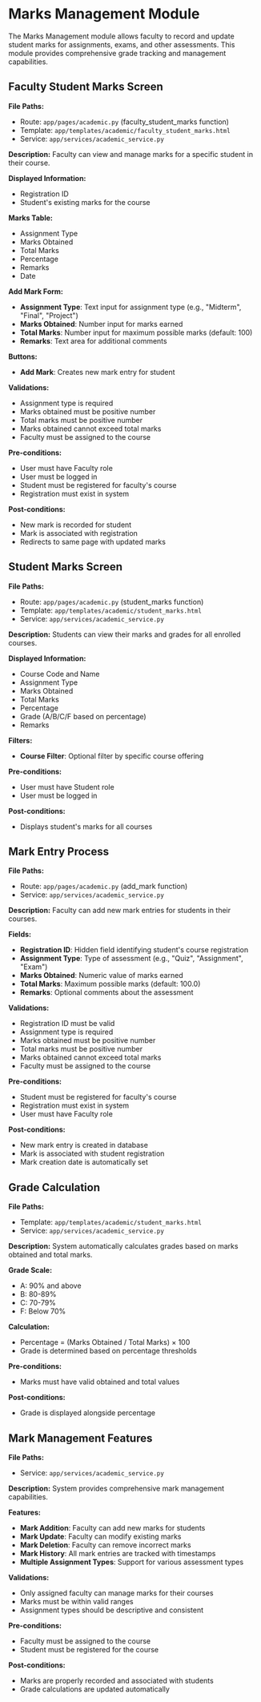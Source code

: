 # Marks Management Module

The Marks Management module allows faculty to record and update student marks for assignments, exams, and other assessments. This module provides comprehensive grade tracking and management capabilities.

## Faculty Student Marks Screen

**File Paths:**
- Route: `app/pages/academic.py` (faculty_student_marks function)
- Template: `app/templates/academic/faculty_student_marks.html`
- Service: `app/services/academic_service.py`

**Description:**
Faculty can view and manage marks for a specific student in their course.

**Displayed Information:**
- Registration ID
- Student's existing marks for the course

**Marks Table:**
- Assignment Type
- Marks Obtained
- Total Marks
- Percentage
- Remarks
- Date

**Add Mark Form:**
- **Assignment Type**: Text input for assignment type (e.g., "Midterm", "Final", "Project")
- **Marks Obtained**: Number input for marks earned
- **Total Marks**: Number input for maximum possible marks (default: 100)
- **Remarks**: Text area for additional comments

**Buttons:**
- **Add Mark**: Creates new mark entry for student

**Validations:**
- Assignment type is required
- Marks obtained must be positive number
- Total marks must be positive number
- Marks obtained cannot exceed total marks
- Faculty must be assigned to the course

**Pre-conditions:**
- User must have Faculty role
- User must be logged in
- Student must be registered for faculty's course
- Registration must exist in system

**Post-conditions:**
- New mark is recorded for student
- Mark is associated with registration
- Redirects to same page with updated marks

## Student Marks Screen

**File Paths:**
- Route: `app/pages/academic.py` (student_marks function)
- Template: `app/templates/academic/student_marks.html`
- Service: `app/services/academic_service.py`

**Description:**
Students can view their marks and grades for all enrolled courses.

**Displayed Information:**
- Course Code and Name
- Assignment Type
- Marks Obtained
- Total Marks
- Percentage
- Grade (A/B/C/F based on percentage)
- Remarks

**Filters:**
- **Course Filter**: Optional filter by specific course offering

**Pre-conditions:**
- User must have Student role
- User must be logged in

**Post-conditions:**
- Displays student's marks for all courses

## Mark Entry Process

**File Paths:**
- Route: `app/pages/academic.py` (add_mark function)
- Service: `app/services/academic_service.py`

**Description:**
Faculty can add new mark entries for students in their courses.

**Fields:**
- **Registration ID**: Hidden field identifying student's course registration
- **Assignment Type**: Type of assessment (e.g., "Quiz", "Assignment", "Exam")
- **Marks Obtained**: Numeric value of marks earned
- **Total Marks**: Maximum possible marks (default: 100.0)
- **Remarks**: Optional comments about the assessment

**Validations:**
- Registration ID must be valid
- Assignment type is required
- Marks obtained must be positive number
- Total marks must be positive number
- Marks obtained cannot exceed total marks
- Faculty must be assigned to the course

**Pre-conditions:**
- Student must be registered for faculty's course
- Registration must exist in system
- User must have Faculty role

**Post-conditions:**
- New mark entry is created in database
- Mark is associated with student registration
- Mark creation date is automatically set

## Grade Calculation

**File Paths:**
- Template: `app/templates/academic/student_marks.html`
- Service: `app/services/academic_service.py`

**Description:**
System automatically calculates grades based on marks obtained and total marks.

**Grade Scale:**
- A: 90% and above
- B: 80-89%
- C: 70-79%
- F: Below 70%

**Calculation:**
- Percentage = (Marks Obtained / Total Marks) × 100
- Grade is determined based on percentage thresholds

**Pre-conditions:**
- Marks must have valid obtained and total values

**Post-conditions:**
- Grade is displayed alongside percentage

## Mark Management Features

**File Paths:**
- Service: `app/services/academic_service.py`

**Description:**
System provides comprehensive mark management capabilities.

**Features:**
- **Mark Addition**: Faculty can add new marks for students
- **Mark Update**: Faculty can modify existing marks
- **Mark Deletion**: Faculty can remove incorrect marks
- **Mark History**: All mark entries are tracked with timestamps
- **Multiple Assignment Types**: Support for various assessment types

**Validations:**
- Only assigned faculty can manage marks for their courses
- Marks must be within valid ranges
- Assignment types should be descriptive and consistent

**Pre-conditions:**
- Faculty must be assigned to the course
- Student must be registered for the course

**Post-conditions:**
- Marks are properly recorded and associated with students
- Grade calculations are updated automatically 